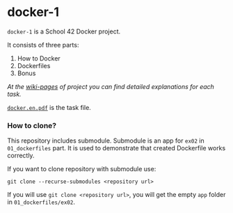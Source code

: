 # docker-1

`docker-1` is a School 42 Docker project.

It consists of three parts: 
1. How to Docker
2. Dockerfiles
3. Bonus

_At the [wiki-pages](../../wiki) of project you can find detailed explanations for each task._

[`docker.en.pdf`](/docker.en.pdf) is the task file.

### How to clone?

This repository includes submodule. Submodule is an app for `ex02` in `01_dockerfiles` part. It is used to demonstrate that created Dockerfile works correctly.

If you want to clone repository with submodule use:

```
git clone --recurse-submodules <repository url>
```

If you will use `git clone <repository url>`, you will get the empty `app` folder in `01_dockerfiles/ex02`.
